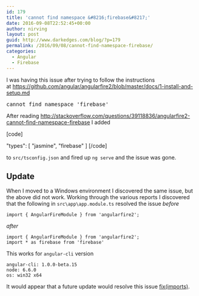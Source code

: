 ```yaml
---
id: 179
title: 'cannot find namespace &#8216;firebase&#8217;'
date: 2016-09-08T22:52:45+00:00
author: nirving
layout: post
guid: http://www.darkedges.com/blog/?p=179
permalink: /2016/09/08/cannot-find-namespace-firebase/
categories:
  - Angular
  - Firebase
---
```

I was having this issue after trying to follow the instructions at <a href="https://github.com/angular/angularfire2/blob/master/docs/1-install-and-setup.md">https://github.com/angular/angularfire2/blob/master/docs/1-install-and-setup.md</a>
<pre>cannot find namespace 'firebase'</pre>

<!-- more --> 

After reading <a href="http://stackoverflow.com/questions/39118836/angularfire2-cannot-find-namespace-firebase">http://stackoverflow.com/questions/39118836/angularfire2-cannot-find-namespace-firebase</a> I added

[code]

&quot;types&quot;: [
&quot;jasmine&quot;,
&quot;firebase&quot;
]
[/code]

to <code>src/tsconfig.json</code> and fired up <code>ng serve</code> and the issue was gone.

## Update
When I moved to a Windows environment I discovered the same issue, but the above did not work. Working through the various reports I discovered that the following in `src\app\app.module.ts` resolved the issue
*before*
```
import { AngularFireModule } from 'angularfire2';
```
*after*
```
import { AngularFireModule } from 'angularfire2';
import * as firebase from 'firebase'
```

This works for `angular-cli` version
```
angular-cli: 1.0.0-beta.15
node: 6.6.0
os: win32 x64
```

It would appear that a future update would resolve this issue [fix(imports)](https://github.com/angular/angularfire2/commit/c3a954cd857fc297438f53d3a1e3bf69b6af01c2).